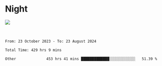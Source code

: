 <div>
<h1 align="left">Night</h1>
<img src="https://github.com/user-attachments/assets/9d416f7e-3a36-4f9c-8fdd-800c71504a94" />

<br/>
<br/>
<br/>

<!--START_SECTION:waka-->

```txt
From: 23 October 2023 - To: 23 August 2024

Total Time: 429 hrs 9 mins

Other              453 hrs 41 mins █████████████░░░░░░░░░░░░   51.39 %
```

<!--END_SECTION:waka-->
